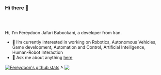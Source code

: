 ### Hi there 👋

<br />
<br />

Hi, I'm Fereydoon Jafari Babookani, a developer from Iran.

- 🔭 I’m currently interested in working on Robotics, Autonomous Vehicles, Game development, Automation and Control, Artificial Intelligence, Human-Robot Interaction
- 💬 Ask me about anything [here](https://github.com/fereydoon031/fereydoon031/issues)


<a href="https://github.com/fereydoon031">
  <img align="center" src="https://github-readme-stats.vercel.app/api?username=fereydoon031&show_icons=true&include_all_commits=true&theme=material-palenight" alt="Fereydoon's github stats" />
</a>
<a href="https://github.com/fereydoon031">
>
  <img align="center" src="https://github-readme-stats.vercel.app/api/top-langs/?username=fereydoon031&layout=compact&theme=material-palenight" />
</a>

